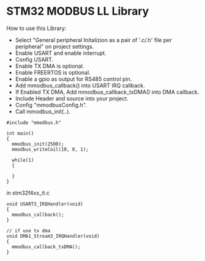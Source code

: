 # STM32 MODBUS LL Library

How to use this Library:
* Select "General peripheral Initalizion as a pair of '.c/.h' file per peripheral" on project settings.
* Enable USART and enable interrupt.
* Config USART.
* Enable TX DMA is optional.
* Enable FREERTOS is optional.
* Enable a gpio as output for RS485 control pin.
* Add mmodbus_callback() into USART IRQ callback.
* If Enabled TX DMA, Add mmodbus_callback_txDMA() into DMA callback.
* Include Header and source into your project.
* Config "mmodbusConfig.h".
* Call mmodbus_init(..).

```
#include "mmodbus.h"

int main()
{
  mmodbus_init(2500);
  mmodbus_writeCoil(10, 0, 1);

  while(1)
  {

  }
}
```
in stm32f4xx_it.c
```
void USART3_IRQHandler(void)
{
  mmodbus_callback();
}

// if use tx dma
void DMA1_Stream3_IRQHandler(void)
{
  mmodbus_callback_txDMA();
}


```


